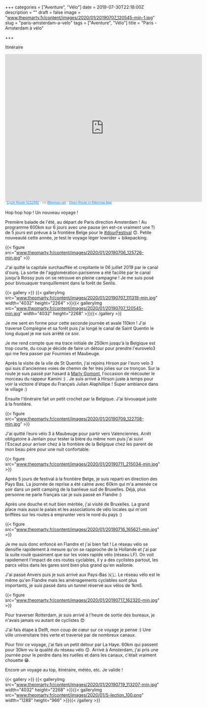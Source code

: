 +++
categories = ["Aventure", "Vélo"]
date = 2019-07-30T22:18:00Z
description = ""
draft = false
image = "www.theomarty.fr/content/images/2020/01/20190707_120545-min-1.jpg"
slug = "paris-amsterdam-a-velo"
tags = ["Aventure", "Vélo"]
title = "Paris - Amsterdam à vélo"

+++


Itinéraire

<iframe src="https://www.bikemap.net/en/r/5211892/widget/?width=840&amp;height=480&amp;unit=metric" width="640" height="480" border="0" frameborder="0" marginheight="0" marginwidth="0" scrolling="no"> </iframe> <div style="margin: -4px 0 0 5px; height: 16px; color: #889EAC; font-family: sans-serif; font-size: 11px;"> <a href="https://www.bikemap.net/en/r/5211892/" style="color:#1381fa; text-decoration:underline;" target="_blank" rel="noopener">Cycle Route 5211892</a> - via <a href="https://www.bikemap.net" style="color:#1381fa; text-decoration:underline;" target="_blank">Bikemap.net</a> - <a href="https://bikemap.page.link/?link=https://www.bikemap.net/en/r/5211892/&apn=com.toursprung.bikemap&isi=625759466&ibi=com.toursprung.bikemap&st=Paris+-+Amsterdam+été+2019&sd=Check+out+this+route+on+Bikemap+by+nithwith!&si=https://media.bikemap.net/routes/5211892/staticmaps/6fd35769-f1fc-47cb-99c4-f8b5d6d0edc3_400x400.jpg&efr=1&utm_source=website&utm_medium=route_widget&utm_campaign=widget_bottom" style="color:#1381fa; text-decoration:underline;" target="_blank"> Open Route in Bikemap App </a> </div>

Hop hop hop ! Un nouveau voyage !

Première balade de l'été, au départ de Paris direction Amsterdam ! Au  programme 600km sur 6 jours avec une pause (en est-ce vraiment une ?) de  5 jours est prévue à la frontière Belge pour le [#dourFestival](https://www.facebook.com/hashtag/dourfestival?source=feed_text&epa=HASHTAG&__xts__%5B0%5D=68.ARB33GMXjiIf2E3AmZS4pHp3YOGITKdqQD3gQgyTM_u9Ts0e4uOdjYTdZA5FC2T6iPjGlRCzq94BIJnorrnSNWnPpNM0bzSqX5xAot78v8U1_rPE4n0eNec_Rv0Vqmv0vveHD-gZtwXU4ZvDXUTyAW-yO6vaf1xISMKsVpANphHoQ4RtTik5Qg38REZ83Bv6UeVN74V0iPkdKwsi9_aKIYZ3DVBVoy1IQiYzlS4pn-yHaFqopz_9mPAOyhOOL7oe0GgO3PyIddBB8RucGDynvZLIa6Pjk7CbE3pyWDQM8BIhMKFwVkLlD1pPap7khnHFOWQ6SaHxBXrwWl9q3Rxl5Nvb0hsl&__tn__=%2ANK-R) 😊. Petite nouveauté cette année, je test le voyage léger lowrider + bikepacking.

{{< figure src="www.theomarty.fr/content/images/2020/01/20190706_125726-min.jpg" >}}

J'ai quitté la capitale surchauffée et crepitante le 06 juillet 2019 par le canal d'ourq. La sortie de l'agglomération parisienne a été facilité par le canal jusqu'à Roissy puis on se retrouve en pleine campagne ! Je me suis posé pour bivouaquer tranquillement dans la  forêt de Senlis.

{{< gallery >}}
{{< galleryImg  src="www.theomarty.fr/content/images/2020/01/20190707_111319-min.jpg" width="4032" height="2264" >}}{{< galleryImg  src="www.theomarty.fr/content/images/2020/01/20190707_120545-min.jpg" width="4032" height="2268" >}}{{< /gallery >}}

Je me sent en forme pour cette seconde journée et avale  110km ! J'ai traversé Compiègne  et sa forêt puis j'ai longé le canal de Saint Quentin le long duquel je  me suis arrêté ce soir.

Je me rend compte que ma trace initiale de 250km jusqu'à la  Belgique est  trop courte, du coup je décide de faire un détour pour prendre  l'eurovelo3 qui me fera passer par Fourmies et Maubeuge.

Après la visite de la vile de St Quentin, j'ai rejoins Hirson par l'euro velo 3 qui suis d'anciennes voies de chemin de fer très jolies sur ce tronçon. Sur la route je suis passé  par hasard à [Marly Gomont](https://www.youtube.com/watch?v=GGPXjiwlWZc), l'occasion de réécouter le morceau du rappeur Kamini :)  . Je suis arrivé à Hirson juste à temps pour voir la victoire d'étape  du Français Julian Alaphillipe ! Super  ambiance dans le village :)



Ensuite l'itinéraire fait un petit crochet par la Belgique. J'ai bivouaqué juste à la frontière.

{{< figure src="www.theomarty.fr/content/images/2020/01/20190709_122708-min.jpg" >}}

J'ai quitté l’euro vélo 3 à Maubeuge pour partir vers Valenciennes. Arrêt obligatoire à Jenlain pour tester la bière du même nom puis j'ai suivi l'Escaut pour arriver chez à la frontière de la Belgique chez les parent de mon beau père pour une nuit confortable.

{{< figure src="www.theomarty.fr/content/images/2020/01/20190711_215034-min.jpg" >}}

Après 5 jours de festival à la frontière Belge, je suis reparti en direction des Pays Bas. La journée de reprise a été calme avec 60km qui m'a amenée ce soir dans un petit camping de la banlieue sud de Bruxelles. Déjà, plus personne ne parle français car je suis passé en Flandre :)

Après une douche et nuit bien méritée, j'ai visité de Bruxelles. La grand place mais aussi le palais et les associations de vélo  locales qui m'ont briffées sur les routes à emprunter vers le nord du pays :)

{{< figure src="www.theomarty.fr/content/images/2020/01/20190716_165621-min.jpg" >}}

Je me suis donc enfoncé en Flandre et j'ai bien fait ! Le réseau vélo  se densifie rapidement à mesure qu'on se rapproche de la Hollande et j'ai par la suite roulé quasiment que sur les voies rapide vélo (réseau LF). On voit  rapidement l'impact de ces routes cyclables, il y a des cyclistes partout, les parcs vélos dans les gares sont bien plus grand qu'en wallonie.

J'ai passé Anvers puis je suis arrivé aux Pays-Bas 🇳🇱.  Le réseau vélo est le même qu'en Flandre mais les aménagements  cyclables sont plus importants, je suis passé dans un tunnel réservé aux  vélos de 1km5.

{{< figure src="www.theomarty.fr/content/images/2020/01/20190717_162320-min.jpg" >}}

Pour traverser Rotterdam, je suis arrivé à l'heure de sortie des bureaux, je n'avais jamais vu autant de cyclistes 😍

J'ai fais étape à Delft, mon coup de cœur sur ce voyage je pense :) Une ville universitaire très verte et traversé par de nombreux canaux.

Pour finir ce voyage, j'ai fais un petit détour par La Haye. 60km qui passent pour 30km vu la qualité du réseau vélo 😊. Arrivé à Amsterdam, j'ai pris une journée pour le perdre  dans les ruelles et dans les canaux, c'était vraiment chouette 😁.

Encore un voyage au top, itinéraire, météo, etc. Je valide !

{{< gallery >}}
{{< galleryImg  src="www.theomarty.fr/content/images/2020/01/20190719_113207-min.jpg" width="4032" height="2268" >}}{{< galleryImg  src="www.theomarty.fr/content/images/2020/01/S-lection_100.png" width="1288" height="966" >}}{{< /gallery >}}



